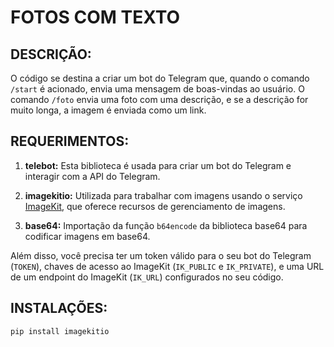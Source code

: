 # FOTOS COM TEXTO
## DESCRIÇÃO:
O código se destina a criar um bot do Telegram que, quando o comando `/start` é acionado, envia uma mensagem de boas-vindas ao usuário. O comando `/foto` envia uma foto com uma descrição, e se a descrição for muito longa, a imagem é enviada como um link.

## REQUERIMENTOS:
1. **telebot:** Esta biblioteca é usada para criar um bot do Telegram e interagir com a API do Telegram.

2. **imagekitio:** Utilizada para trabalhar com imagens usando o serviço [ImageKit](https://imagekit.io/), que oferece recursos de gerenciamento de imagens.

3. **base64:** Importação da função `b64encode` da biblioteca base64 para codificar imagens em base64.

Além disso, você precisa ter um token válido para o seu bot do Telegram (`TOKEN`), chaves de acesso ao ImageKit (`IK_PUBLIC` e `IK_PRIVATE`), e uma URL de um endpoint do ImageKit (`IK_URL`) configurados no seu código.

## INSTALAÇÕES:
```bash
pip install imagekitio
```